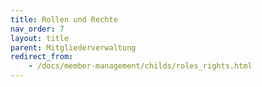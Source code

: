 ```yaml
---
title: Rollen und Rechte
nav_order: 7
layout: title
parent: Mitgliederverwaltung
redirect_from:
    - /docs/member-management/childs/roles_rights.html
---
```


